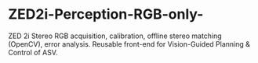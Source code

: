 # ZED2i-Perception-RGB-only-
ZED 2i Stereo RGB acquisition, calibration, offline stereo matching (OpenCV), error analysis. Reusable front-end for Vision-Guided Planning &amp; Control of ASV.
